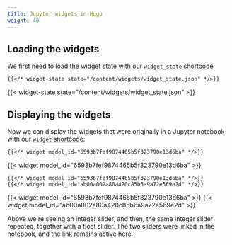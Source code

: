 ```yaml
---
title: Jupyter widgets in Hugo
weight: 40
---
```


## Loading the widgets

We first need to load the widget state with our [`widget_state` shortcode](https://github.com/mwouts/first_steps_with_hugo/blob/master/layouts/shortcodes/widget-state.html)
```
{{</* widget-state state="/content/widgets/widget_state.json" */>}}
```

{{< widget-state state="/content/widgets/widget_state.json" >}}

## Displaying the widgets

Now we can display the widgets that were originally in a Jupyter notebook with our [`widget` shortcode](https://github.com/mwouts/first_steps_with_hugo/blob/master/layouts/shortcodes/widget.html):

```
{{</* widget model_id="6593b7fef9874465b5f323790e13d6ba" */>}}
```

{{< widget model_id="6593b7fef9874465b5f323790e13d6ba" >}}

```
{{</* widget model_id="6593b7fef9874465b5f323790e13d6ba" */>}}
{{</* widget model_id="ab00a002a80a420c85b6a9a72e569e2d" */>}}
```

{{< widget model_id="6593b7fef9874465b5f323790e13d6ba" >}}
{{< widget model_id="ab00a002a80a420c85b6a9a72e569e2d" >}}

Above we're seeing an integer slider, and then, the same integer slider repeated, together with a float slider. The two sliders were linked in the notebook, and the link remains active here.